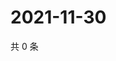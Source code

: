 # 2021-11-30

共 0 条

<!-- BEGIN WEIBO -->
<!-- 最后更新时间 Tue Nov 30 2021 06:11:29 GMT+0800 (China Standard Time) -->

<!-- END WEIBO -->
